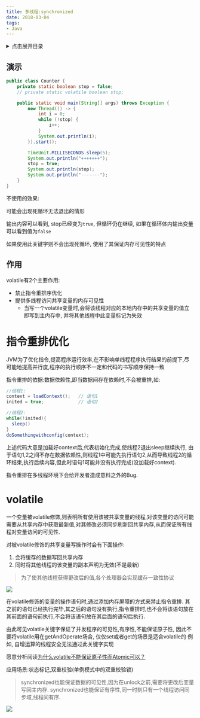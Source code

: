 ```yaml
---
title: 多线程:synchronized
date: 2018-03-04
tags:
- Java
---
```

<details>
<summary>点击展开目录</summary>
<!-- TOC -->

    - [演示](#演示)
    - [作用](#作用)
- [指令重排优化](#指令重排优化)
- [volatile](#volatile)

<!-- /TOC -->
</details>

## 演示

```Java
public class Counter {
    private static boolean stop = false;
    // private static volatile boolean stop;

    public static void main(String[] args) throws Exception {
        new Thread(() -> {
            int i = 0;
            while (!stop) {
                i++;
            }
            System.out.println(i);
        }).start();

        TimeUnit.MILLISECONDS.sleep(5);
        System.out.println("+++++++");
        stop = true;
        System.out.println(stop);
        System.out.println("-------");
    }
}
```
不使用的效果:

可能会出现死循环无法退出的情形

输出内容可以看到, stop已经变为`true`, 但循环仍在继续, 如果在循环体内输出变量可以看到值为`false`

如果使用此关键字则不会出现死循环, 使用了其保证内存可见性的特点

## 作用

volatile有2个主要作用:

- 禁止指令重排序优化
- 提供多线程访问共享变量的内存可见性
    * 当写一个volatile变量时,会将该线程对应的本地内存中的共享变量的值立即写到主内存中, 并将其他线程中此变量标记为失效

# 指令重排优化

JVM为了优化指令,提高程序运行效率,在不影响单线程程序执行结果的前提下,尽可能地提高并行度,程序的执行顺序不一定和代码的书写顺序保持一致

指令重排的依据:数据依赖性,即当数据间存在依赖时,不会被重排,如:

```Java
//线程1:
context = loadContext();   // 语句1
inited = true;             // 语句2

//线程2:
while(!inited){
  sleep()
}
doSomethingwithconfig(context);
```

上述代码大意是加载好context后,代表初始化完成,使线程2退出sleep继续执行,
由于语句1,2之间不存在数据依赖性,则线程1中可能先执行语句2,从而导致线程2的循环结束,执行后续内容,但此时语句1可能并没有执行完成(没加载好context).

指令重排在多线程环境下会给开发者造成意料之外的Bug.

# volatile

一个变量被volatile修饰,则表明所有使用该被共享变量的线程,对该变量的访问可能需要从共享内存中获取最新值,对其修改必须同步刷新回共享内存,从而保证所有线程对变量访问的可见性.

对被volatile修饰的共享变量写操作时会有下面操作:

1. 会将缓存的数据写回共享内存
2. 同时将其他线程的该变量的副本声明为无效(不是最新)

> 为了使其他线程获得更改后的值,各个处理器会实现缓存一致性协议

![](https://raw.githubusercontent.com/LuVx21/doc/master/source/_posts/99.img/volatile.png)

在volatile修饰的变量的操作语句时,通过添加内存屏障的方式来禁止指令重排.
其之前的语句已经执行完毕,其之后的语句没有执行,指令重排时,也不会将该语句放在其前面的语句前执行,不会将该语句放在其后面的语句后执行.

由此可见volatile关键字保证了并发程序的可见性,有序性,不能保证原子性, 因此不要将volatile用在getAndOperate场合, 仅仅set或者get的场景是适合volatile的
例如, 自增运算的线程安全无法通过此关键字实现

愿意分析阅读[为什么volatile不能保证原子性而Atomic可以？](http://www.cnblogs.com/Mainz/p/3556430.html)

应用场景:状态标记,双重校验(单例模式中的双重校验锁)

> synchronized也能保证数据的可见性,因为在unlock之前,需要将更改后变量写回主内存.
> synchronized也能保证有序性,同一时刻只有一个线程访问同步域,线程间有序.

[![](https://static.segmentfault.com/v-5b1df2a7/global/img/creativecommons-cc.svg)](https://creativecommons.org/licenses/by-nc-nd/4.0/)
